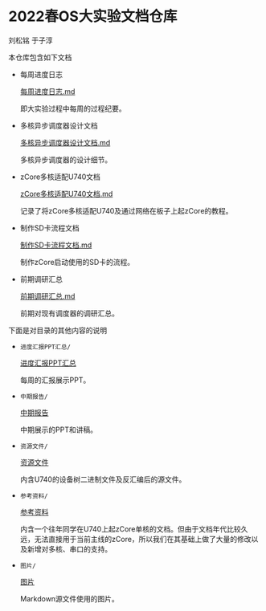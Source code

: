 # 2022春OS大实验文档仓库

刘松铭		于子淳

本仓库包含如下文档

- 每周进度日志

  [每周进度日志.md](每周进度日志.md)

  即大实验过程中每周的过程纪要。

- 多核异步调度器设计文档

  [多核异步调度器设计文档.md](多核异步调度器设计文档.md)

  多核异步调度器的设计细节。

- zCore多核适配U740文档

  [zCore多核适配U740文档.md](zCore多核适配U740文档.md)

  记录了将zCore多核适配U740及通过网络在板子上起zCore的教程。

- 制作SD卡流程文档

  [制作SD卡流程文档.md](制作SD卡流程文档.md)

  制作zCore启动使用的SD卡的流程。

- 前期调研汇总

  [前期调研汇总.md](前期调研汇总.md)

  前期对现有调度器的调研汇总。

下面是对目录的其他内容的说明

- `进度汇报PPT汇总/`

  [进度汇报PPT汇总](进度汇报PPT汇总)

  每周的汇报展示PPT。

- `中期报告/`

  [中期报告](中期报告)

  中期展示的PPT和讲稿。

- `资源文件/`

  [资源文件](资源文件)

  内含U740的设备树二进制文件及反汇编后的源文件。

- `参考资料/`

  [参考资料](参考资料)

  内含一个往年同学在U740上起zCore单核的文档。但由于文档年代比较久远，无法直接用于当前主线的zCore，所以我们在其基础上做了大量的修改以及新增对多核、串口的支持。

- `图片/`

  [图片](图片)

  Markdown源文件使用的图片。

